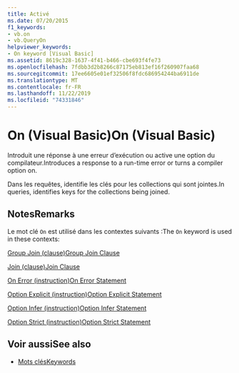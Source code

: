 ```yaml
---
title: Activé
ms.date: 07/20/2015
f1_keywords:
- vb.on
- vb.QueryOn
helpviewer_keywords:
- On keyword [Visual Basic]
ms.assetid: 8619c328-1637-4f41-b466-cbe693f4fe73
ms.openlocfilehash: 7fdbb3d2b8266c87175eb813ef16f260907faa68
ms.sourcegitcommit: 17ee6605e01ef32506f8fdc686954244ba6911de
ms.translationtype: MT
ms.contentlocale: fr-FR
ms.lasthandoff: 11/22/2019
ms.locfileid: "74331846"
---
```

# <a name="on-visual-basic"></a><span data-ttu-id="ac555-102">On (Visual Basic)</span><span class="sxs-lookup"><span data-stu-id="ac555-102">On (Visual Basic)</span></span>
<span data-ttu-id="ac555-103">Introduit une réponse à une erreur d’exécution ou active une option du compilateur.</span><span class="sxs-lookup"><span data-stu-id="ac555-103">Introduces a response to a run-time error or turns a compiler option on.</span></span>  
  
 <span data-ttu-id="ac555-104">Dans les requêtes, identifie les clés pour les collections qui sont jointes.</span><span class="sxs-lookup"><span data-stu-id="ac555-104">In queries, identifies keys for the collections being joined.</span></span>  
  
## <a name="remarks"></a><span data-ttu-id="ac555-105">Notes</span><span class="sxs-lookup"><span data-stu-id="ac555-105">Remarks</span></span>  
 <span data-ttu-id="ac555-106">Le mot clé `On` est utilisé dans les contextes suivants :</span><span class="sxs-lookup"><span data-stu-id="ac555-106">The `On` keyword is used in these contexts:</span></span>  
  
 [<span data-ttu-id="ac555-107">Group Join (clause)</span><span class="sxs-lookup"><span data-stu-id="ac555-107">Group Join Clause</span></span>](../../visual-basic/language-reference/queries/group-join-clause.md)  
  
 [<span data-ttu-id="ac555-108">Join (clause)</span><span class="sxs-lookup"><span data-stu-id="ac555-108">Join Clause</span></span>](../../visual-basic/language-reference/queries/join-clause.md)  
  
 [<span data-ttu-id="ac555-109">On Error (instruction)</span><span class="sxs-lookup"><span data-stu-id="ac555-109">On Error Statement</span></span>](../../visual-basic/language-reference/statements/on-error-statement.md)  
  
 [<span data-ttu-id="ac555-110">Option Explicit (instruction)</span><span class="sxs-lookup"><span data-stu-id="ac555-110">Option Explicit Statement</span></span>](../../visual-basic/language-reference/statements/option-explicit-statement.md)  
  
 [<span data-ttu-id="ac555-111">Option Infer (instruction)</span><span class="sxs-lookup"><span data-stu-id="ac555-111">Option Infer Statement</span></span>](../../visual-basic/language-reference/statements/option-infer-statement.md)  
  
 [<span data-ttu-id="ac555-112">Option Strict (instruction)</span><span class="sxs-lookup"><span data-stu-id="ac555-112">Option Strict Statement</span></span>](../../visual-basic/language-reference/statements/option-strict-statement.md)  
  
## <a name="see-also"></a><span data-ttu-id="ac555-113">Voir aussi</span><span class="sxs-lookup"><span data-stu-id="ac555-113">See also</span></span>

- [<span data-ttu-id="ac555-114">Mots clés</span><span class="sxs-lookup"><span data-stu-id="ac555-114">Keywords</span></span>](../../visual-basic/language-reference/keywords/index.md)
